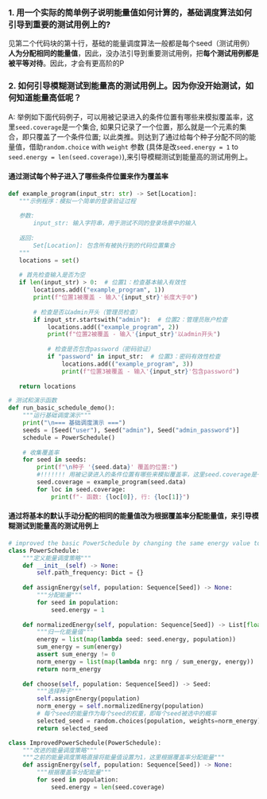 


### 1. 用一个实际的简单例子说明能量值如何计算的，基础调度算法如何引导到重要的测试用例上的?

见第二个代码块的第十行，基础的能量调度算法一般都是每个seed（测试用例）**人为分配相同的能量值**，因此，没办法引导到重要测试用例，把**每个测试用例都是被平等对待**。因此，才会有更高阶的P

### 2. 如何引导模糊测试到能量高的测试用例上。因为你没开始测试，如何知道能量高低呢？

A: 举例如下面代码例子，可以用被记录进入的条件位置有哪些来模拟覆盖率，这里```seed.coverage```是一个集合, 如果只记录了一个位置，那么就是一个元素的集合，即只覆盖了一个条件位置; 以此类推。则达到了通过给每个种子分配不同的能量值，借助```random.choice``` with ```weight``` 参数 (具体是改```seed.energy = 1``` to ```seed.energy = len(seed.coverage)```),来引导模糊测试到能量高的测试用例上。


#### 通过测试每个种子进入了哪些条件位置来作为覆盖率
```python title="Main Code" 
def example_program(input_str: str) -> Set[Location]:
   """示例程序：模拟一个简单的登录验证过程
   
   参数:
       input_str: 输入字符串，用于测试不同的登录场景中的输入
   
   返回:
       Set[Location]: 包含所有被执行到的代码位置集合
   """
   locations = set()
   
   # 首先检查输入是否为空
   if len(input_str) > 0:  # 位置1：检查基本输入有效性
       locations.add(("example_program", 1))
       print(f"位置1被覆盖 - 输入'{input_str}'长度大于0")
       
       # 检查是否以admin开头（管理员检查）
       if input_str.startswith("admin"):  # 位置2：管理员账户检查
           locations.add(("example_program", 2))
           print(f"位置2被覆盖 - 输入'{input_str}'以admin开头")
           
           # 检查是否包含password（密码验证）
           if "password" in input_str:  # 位置3：密码有效性检查
               locations.add(("example_program", 3))
               print(f"位置3被覆盖 - 输入'{input_str}'包含password")
               
   return locations

# 测试和演示函数
def run_basic_schedule_demo():
    """运行基础调度演示"""
    print("\n=== 基础调度演示 ===")
    seeds = [Seed("user"), Seed("admin"), Seed("admin_password")]
    schedule = PowerSchedule()
    
    # 收集覆盖率
    for seed in seeds:
        print(f"\n种子 '{seed.data}' 覆盖的位置:")
        #!!!!!!! 用被记录进入的条件位置有哪些来模拟覆盖率，这里seed.coverage是一个集合,如果只记录了一个位置，那么就是一个元素的集合，即只覆盖了一个条件位置!!!!!!
        seed.coverage = example_program(seed.data)
        for loc in seed.coverage:
            print(f"- 函数: {loc[0]}, 行: {loc[1]}")

```



#### 通过将基本的默认手动分配的相同的能量值改为根据覆盖率分配能量值，来引导模糊测试到能量高的测试用例上


```python unwrap hl:10,34, title="Class PowerSchedule" info:2
# improved the basic PowerSchedule by changing the same energy value to the number of locations covered
class PowerSchedule:
    """定义能量调度策略"""
    def __init__(self) -> None:
        self.path_frequency: Dict = {}
    
    def assignEnergy(self, population: Sequence[Seed]) -> None:
        """分配能量"""
        for seed in population:
            seed.energy = 1
    
    def normalizedEnergy(self, population: Sequence[Seed]) -> List[float]:
        """归一化能量值"""
        energy = list(map(lambda seed: seed.energy, population))
        sum_energy = sum(energy)
        assert sum_energy != 0
        norm_energy = list(map(lambda nrg: nrg / sum_energy, energy))
        return norm_energy
    
    def choose(self, population: Sequence[Seed]) -> Seed:
        """选择种子"""
        self.assignEnergy(population)
        norm_energy = self.normalizedEnergy(population)
        # 每个seed的能量作为每个seed的权重，即每个seed被选中的概率
        selected_seed = random.choices(population, weights=norm_energy)[0]
        return selected_seed

class ImprovedPowerSchedule(PowerSchedule):
    """改进的能量调度策略"""
    """之前的能量调度策略直接将能量值设置为1，这里根据覆盖率分配能量"""
    def assignEnergy(self, population: Sequence[Seed]) -> None:
        """根据覆盖率分配能量"""
        for seed in population:
            seed.energy = len(seed.coverage)


```